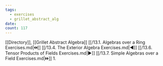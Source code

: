 ```yaml
---
tags:
  - exercises
  - grillet_abstract_alg
date:
count: 117
---
```

[[Directory]], [[Grillet Abstract Algebra]]
[[/13.1. Algebras over a Ring Exercises.md|🞀🞀]] [[/13.4. The Exterior Algebra Exercises.md|◀]] [[/13.6. Tensor Products of Fields Exercises.md|▶]] [[/13.7. Simple Algebras over a Field Exercises.md|🞂🞂]]
1. 